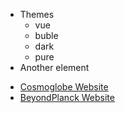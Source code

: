 <ul>
  <li>Themes
    <ul>
      <li><a data-theme="vue">vue</a></li>
      <li><a data-theme="buble">buble</a></li>
      <li><a data-theme="dark">dark</a></li>
      <li><a data-theme="pure">pure</a></li>
    </ul>
  </li>
  <li>Another element</li>
</ul>

* [Cosmoglobe Website](https://www.cosmoglobe.uio.no/)
* [BeyondPlanck Website](https://beyondplanck.science)


<script>
  var preview = Docsify.dom.find('.demo-theme-preview');
  var themes = Docsify.dom.findAll('[rel="stylesheet"]');

  preview.onclick = function (e) {
     var title = e.target.getAttribute('data-theme');

     themes.forEach(function (theme) {
        theme.disabled = theme.title !== title;
     });
  };
</script>
